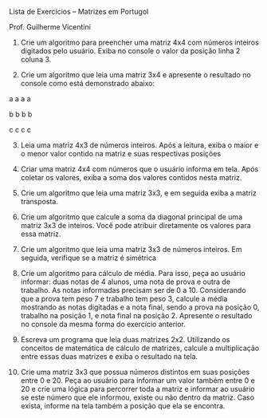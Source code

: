 Lista de Exercícios – Matrizes em Portugol

Prof. Guilherme Vicentini

1. Crie um algoritmo para preencher uma matriz 4x4 com números inteiros digitados pelo usuário.
Exiba no console o valor da posição linha 2 coluna 3.

2. Crie um algoritmo que leia uma matriz 3x4 e apresente o resultado no console como está
demonstrado abaixo:

a a a a

b b b b

c c c c

3. Leia uma matriz 4x3 de números inteiros. Após a leitura, exiba o maior e o menor valor contido
na matriz e suas respectivas posições

4. Criar uma matriz 4x4 com números que o usuário informa em tela. Após coletar os valores,
exiba a soma dos valores contidos nesta matriz.

5. Crie um algoritmo que leia uma matriz 3x3, e em seguida exiba a matriz transposta.

6. Crie um algoritmo que calcule a soma da diagonal principal de uma matriz 3x3 de inteiros. Você
pode atribuir diretamente os valores para essa matriz.

7. Crie um algoritmo que leia uma matriz 3x3 de números inteiros. Em seguida, verifique se a
matriz é simétrica

8. Crie um algoritmo para cálculo de média. Para isso, peça ao usuário informar: duas notas de 4
alunos, uma nota de prova e outra de trabalho. As notas informadas precisam ser de 0 a 10.
Considerando que a prova tem peso 7 e trabalho tem peso 3, calcule a média mostrando as
notas digitadas e a nota final, sendo a prova na posição 0, trabalho na posição 1, e nota final
na posição 2. Apresente o resultado no console da mesma forma do exercício anterior.

9. Escreva um programa que leia duas matrizes 2x2. Utilizando os conceitos de matemática de
cálculo de matrizes, calcule a multiplicação entre essas duas matrizes e exiba o resultado na
tela.

10. Crie uma matriz 3x3 que possua números distintos em suas posições entre 0 e 20. Peça ao
usuário para informar um valor também entre 0 e 20 e crie uma lógica para percorrer toda a
matriz e informar ao usuário se este número que ele informou, existe ou não dentro da matriz.
Caso exista, informe na tela também a posição que ela se encontra.
